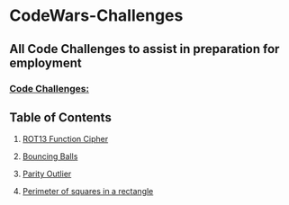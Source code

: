 # CodeWars-Challenges

## All Code Challenges to assist in preparation for employment

### [Code Challenges:](https://www.codewars.com)

## Table of Contents

1. [ROT13 Function Cipher](ROT13Cipher/cipher.md)

2. [Bouncing Balls](BouncingBalls/bouncing.md)

3. [Parity Outlier](ParityOutlier/parity.md)

4. [Perimeter of squares in a rectangle](perimSquareRectangle/perim.md)
